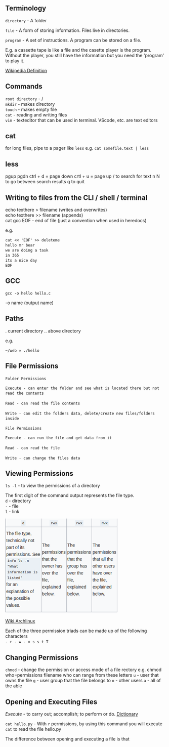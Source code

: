 ## Terminology

`directory` - A folder

`file` - A form of storing information. Files live in directories.

`program` - A set of instructions. A program can be stored on a file.

E.g. a cassette tape is like a file and the casette player is the program. Without the player, you still have the information but you need the 'program' to play it.

[Wikipedia Definition](https://en.wikipedia.org/wiki/Computer_program)

## Commands

`root directory` -  /<br>
`mkdir` - makes directory<br>
`touch` - makes empty file<br>
`cat` - reading and writing files<br>
`vim` - texteditor that can be used in terminal. VScode, etc. are text editors<br>

## cat
for long files, pipe to a pager like `less` e.g.
`cat somefile.text | less`

## less
pgup pgdn
ctrl + d = page down
crtl + u = page up
/ to search for text
n N to go between search results
q to quit

## Writing to files from the CLI / shell / terminal
echo texthere > filename (writes and overwrites) <br>
echo texthere >> filename (appends) <br> cat gcc
EOF - end of file (just a convention when used in heredocs)

e.g.
```
cat << 'EOF' >> deleteme  
hello mr bear
we are doing a task
in 365
its a nice day
EOF
```

## GCC
```
gcc -o hello hello.c
```

-o name (output name)


## Paths
. current directory
.. above directory

e.g.
```
~/web » ./hello 
```

## File Permissions

`Folder Permissions`  
``` 
Execute - can enter the folder and see what is located there but not read the contents

Read - can read the file contents  

Write - can edit the folders data, delete/create new files/folders inside
```

`File Permissions`

``` 
Execute - can run the file and get data from it

Read - can read the file

Write - can change the files data
```

## Viewing Permissions

`ls -l` - to view the permissions of a directory

The first digit of the command output represents the file type.\
`d` - directory\
`-` - file\
`l` - link

![table](images/file-permission-table.png "table")

[Wiki.Archlinux](https://wiki.archlinux.org/index.php/File_permissions_and_attributes)

Each of the three permission triads can be made up of the following characters\
`- r - w - x s s t T`

## Changing Permissions

`chmod` - change the permission or access mode of a file rectory
e.g. chmod who=permissions filename
who can range from these letters
`u` - user that owns the file
`g` - user group that the file belongs to
`o` - other users
`a` - all of the able

## Opening and Executing Files

_Execute_ - to carry out; accomplish; to perform or do. [Dictionary](https://www.dictionary.com/browse/execute)

`cat hello.py` - With `r` permissions, by using this command you will execute `cat` to read the file hello.py

The difference between opening and executing a file is that 





